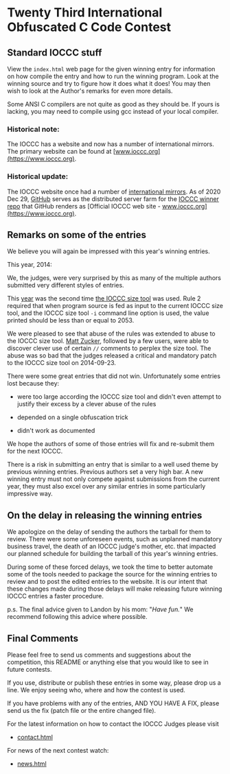 # Twenty Third International Obfuscated C Code Contest


## Standard IOCCC stuff

View the `index.html` web page for the given winning entry for information on how
compile the entry and how to run the winning program.  Look at the winning
source and try to figure how it does what it does!  You may then wish to look at
the Author's remarks for even more details.

Some ANSI C compilers are not quite as good as they should be.  If
yours is lacking, you may need to compile using gcc instead of your
local compiler.


### Historical note:

The IOCCC has a website and now has a number of international mirrors.
The primary website can be found at [www.ioccc.org](https://www.ioccc.org).


### Historical update:

The IOCCC website once had a number of
[international mirrors](https://web.archive.org/web/20201030210517/https://www.ioccc.org/mirror.html).
As of 2020 Dec 29, [GitHub](https://www.github.com) serves as the distributed server farm for the
[IOCCC winner repo](https://github.com/ioccc-src/winner) that GitHub renders as
[Official IOCCC web site - www.ioccc.org](https://www.ioccc.org).


## Remarks on some of the entries

We believe you will again be impressed with this year's winning entries.

This year, 2014:

We, the judges, were very surprised by this as many of the multiple
authors submitted very different styles of entries.

This [year](index.html) was the second time [the IOCCC size
tool](%%REPO_URL%%/2014/iocccsize.c) was used. Rule 2
required that when program source is fed as input to the current IOCCC size
tool, and the IOCCC size tool `-i` command line option is used, the value
printed should be less than or equal to 2053.

We were pleased to see that abuse of the rules was extended to abuse to the
IOCCC size tool.  [Matt Zucker](../authors.html#Matt_Zucker), followed by a few
users, were able to discover clever use of certain `//` comments to perplex the
size tool.  The abuse was so bad that the judges released a critical and
mandatory patch to the IOCCC size tool on 2014-09-23.

There were some great entries that did not win.  Unfortunately
some entries lost because they:

+ were too large according the IOCCC size tool and didn't
  even attempt to justify their excess by a clever abuse of the rules

+ depended on a single obfuscation trick

+ didn't work as documented

We hope the authors of some of those entries will fix and re-submit
them for the next IOCCC.

There is a risk in submitting an entry that is similar to a well
used theme by previous winning entries.  Previous authors set a very high
bar.  A new winning entry must not only compete against submissions
from the current year, they must also excel over any similar entries
in some particularly impressive way.


## On the delay in releasing the winning entries

We apologize on the delay of sending the authors the tarball for them
to review.  There were some unforeseen events, such as unplanned mandatory
business travel, the death of an IOCCC judge's mother, etc. that impacted
our planned schedule for building the tarball of this year's winning entries.

During some of these forced delays, we took the time to better automate
some of the tools needed to package the source for the winning entries to review
and to post the edited entries to the website.  It is our intent that
these changes made during those delays will make releasing future winning IOCCC
entries a faster procedure.

p.s. The final advice given to Landon by his mom: "_Have fun._"
We recommend following this advice where possible.


## Final Comments

Please feel free to send us comments and suggestions about the
competition, this README or anything else that you would like to see in
future contests.

If you use, distribute or publish these entries in some way, please drop
us a line.  We enjoy seeing who, where and how the contest is used.

If you have problems with any of the entries, AND YOU HAVE A FIX, please
send us the fix (patch file or the entire changed file).

For the latest information on how to contact the IOCCC Judges please visit

* [contact.html](../contact.html)

For news of the next contest watch:

* [news.html](../news.html)


<!--

    Copyright © 1984-2024 by Landon Curt Noll. All Rights Reserved.

    You are free to share and adapt this file under the terms of this license:

        Creative Commons Attribution-ShareAlike 4.0 International (CC BY-SA 4.0)

    For more information, see:

        https://creativecommons.org/licenses/by-sa/4.0/

-->
